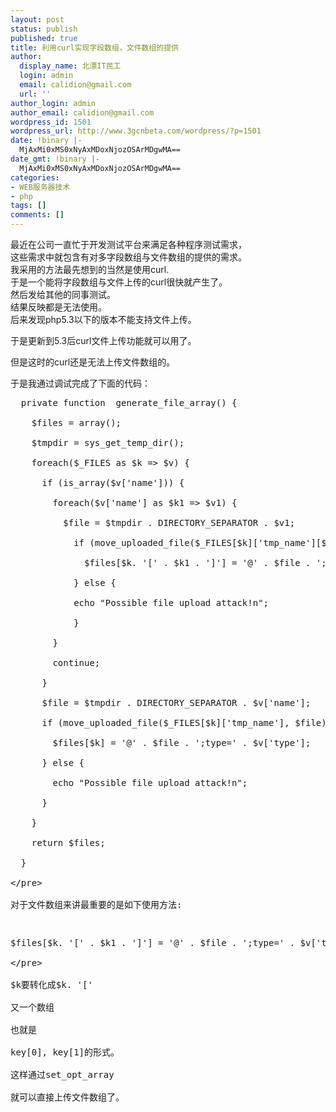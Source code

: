 ```yaml
---
layout: post
status: publish
published: true
title: 利用curl实现字段数组，文件数组的提供
author:
  display_name: 北漂IT民工
  login: admin
  email: calidion@gmail.com
  url: ''
author_login: admin
author_email: calidion@gmail.com
wordpress_id: 1501
wordpress_url: http://www.3gcnbeta.com/wordpress/?p=1501
date: !binary |-
  MjAxMi0xMS0xNyAxMDoxNjozOSArMDgwMA==
date_gmt: !binary |-
  MjAxMi0xMS0xNyAxMDoxNjozOSArMDgwMA==
categories:
- WEB服务器技术
- php
tags: []
comments: []
---
```

<p>最近在公司一直忙于开发测试平台来满足各种程序测试需求，<br />
这些需求中就包含有对多字段数组与文件数组的提供的需求。<br />
我采用的方法最先想到的当然是使用curl.<br />
于是一个能将字段数组与文件上传的curl很快就产生了。<br />
然后发给其他的同事测试。<br />
结果反映都是无法使用。<br />
后来发现php5.3以下的版本不能支持文件上传。</p>
<p>于是更新到5.3后curl文件上传功能就可以用了。</p>
<p>但是这时的curl还是无法上传文件数组的。</p>
<p>于是我通过调试完成了下面的代码：</p>
<pre name='code' class="php">
  private function  generate_file_array() {<br />
    $files = array();<br />
    $tmpdir = sys_get_temp_dir();<br />
    foreach($_FILES as $k => $v) {<br />
      if (is_array($v['name'])) {<br />
        foreach($v['name'] as $k1 => $v1) {<br />
          $file = $tmpdir . DIRECTORY_SEPARATOR . $v1;<br />
            if (move_uploaded_file($_FILES[$k]['tmp_name'][$k1], $file)) {<br />
              $files[$k. '[' . $k1 . ']'] = '@' . $file . ';type=' . $v['type'][$k1];<br />
            } else {<br />
            echo "Possible file upload attack!n";<br />
            }<br />
        }<br />
        continue;<br />
      }<br />
      $file = $tmpdir . DIRECTORY_SEPARATOR . $v['name'];<br />
      if (move_uploaded_file($_FILES[$k]['tmp_name'], $file)) {<br />
        $files[$k] = '@' . $file . ';type=' . $v['type'];<br />
      } else {<br />
        echo "Possible file upload attack!n";<br />
      }<br />
    }<br />
    return $files;<br />
  }<br />
<&#47;pre><br />
对于文件数组来讲最重要的是如下使用方法:</p>
<pre name='code' class="php">
$files[$k. '[' . $k1 . ']'] = '@' . $file . ';type=' . $v['type'][$k1];<br />
<&#47;pre><br />
$k要转化成$k. '['<br />
又一个数组<br />
也就是<br />
key[0], key[1]的形式。<br />
这样通过set_opt_array<br />
就可以直接上传文件数组了。</p>
